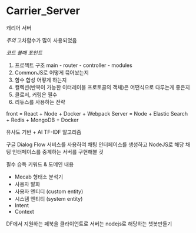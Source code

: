 # Carrier_Server

캐리어 서버


*주의* 고차함수가 많이 사용되었음

*코드 볼때 포인트*
1. 프로젝트 구조
  main - router - controller - modules
2. CommonJS로 어떻게 묶어놨는지
3. 함수 합성 어떻게 하는지
4. 컬렉션(반복이 가능한 이터레이블 프로토콜의 객체)은 어떤식으로 다루는게 좋은지
5. 클로저, 커링은 필수
6. 리듀스를 사용하는 전략

front = React + Node + Docker + Webpack
Server = Node + Elastic Search + Redis + MongoDB + Docker

유사도 기반 + AI
TF-IDF 알고리즘


구글 Dialog Flow 서비스를 사용하여 채팅 인터페이스를 생성하고
NodeJS로 해당 채팅 인터페이스를 중계하는 서버를 구현해볼 것

필수 습득 키워드 & 도메인 내용
-	Mecab 형태소 분석기
-	사용자 발화
-	사용자 엔티티 (custom entity)
-	시스템 엔티티 (system entity)
-	Intent
-	Context

DF에서 지원하는 페북을 클라이언트로 서버는 nodejs로 해당하는 챗봇만들기

